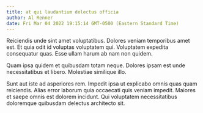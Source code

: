 ```yaml
---
title: at qui laudantium delectus officia
author: Al Renner
date: Fri Mar 04 2022 19:15:14 GMT-0500 (Eastern Standard Time)
---
```

Reiciendis unde sint amet voluptatibus. Dolores veniam temporibus amet est. Et quia odit id voluptas voluptatem qui. Voluptatem expedita consequatur quas. Esse ullam harum ab nam non quidem.

 Quam ipsa quidem et quibusdam totam neque. Dolores ipsam est unde necessitatibus et libero. Molestiae similique illo.

 Sunt aut iste ad asperiores rem. Impedit ipsa ut explicabo omnis quas quam reiciendis. Alias error laborum quia occaecati quis veniam impedit. Maiores et saepe omnis est dolorem incidunt. Qui voluptatem necessitatibus doloremque quibusdam delectus architecto sit.